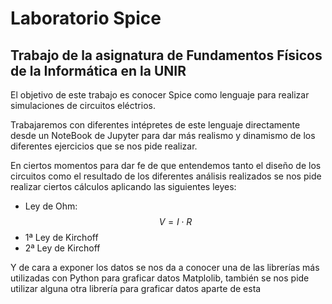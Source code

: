 # Laboratorio Spice
## Trabajo de la asignatura de Fundamentos Físicos de la Informática en la UNIR

El objetivo de este trabajo es conocer Spice como lenguaje para realizar simulaciones de circuitos eléctrios. 

Trabajaremos con diferentes intépretes de este lenguaje directamente desde un NoteBook de Jupyter para dar más realismo y dinamismo de los diferentes ejercicios que se nos pide realizar. 

En ciertos momentos para dar fe de que entendemos tanto el diseño de los circuitos como el resultado de los diferentes análisis realizados se nos pide realizar ciertos cálculos aplicando las siguientes leyes:
- Ley de Ohm: $$V = I\cdot R$$
- 1ª Ley de Kirchoff
- 2ª Ley de Kirchoff

Y de cara a exponer los datos se nos da a conocer una de las librerías más utilizadas con Python para graficar datos Matplolib, también se nos pide utilizar alguna otra librería para graficar datos aparte de esta
